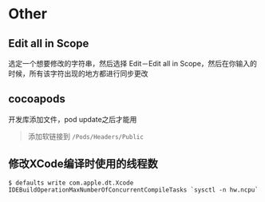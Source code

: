 # Other

## Edit all in Scope

选定一个想要修改的字符串，然后选择 Edit－Edit all in Scope，然后在你输入的时候，所有该字符出现的地方都进行同步更改

## cocoapods

开发库添加文件，pod update之后才能用

> 添加软链接到 `/Pods/Headers/Public`

## 修改XCode编译时使用的线程数

```shell
$ defaults write com.apple.dt.Xcode IDEBuildOperationMaxNumberOfConcurrentCompileTasks `sysctl -n hw.ncpu`
```
